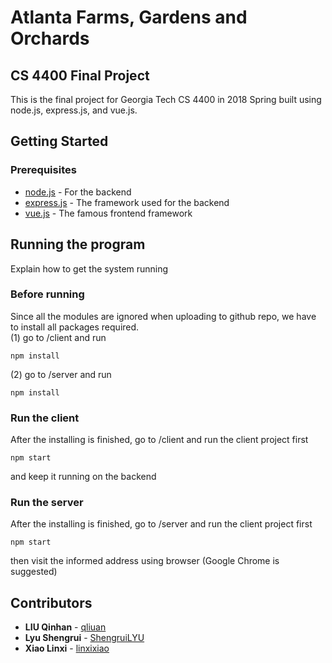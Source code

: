 # Atlanta Farms, Gardens and Orchards
## CS 4400 Final Project

This is the final project for Georgia Tech CS 4400 in 2018 Spring built using node.js, express.js, and vue.js.

## Getting Started

### Prerequisites
* [node.js](https://nodejs.org/en/) - For the backend
* [express.js](http://expressjs.com/) - The framework used for the backend
* [vue.js](https://vuejs.org/) - The famous frontend framework

## Running the program

Explain how to get the system running

### Before running
Since all the modules are ignored when uploading to github repo, we have to install all packages required.  
(1) go to /client and run
```
npm install
```
(2) go to /server and run
```
npm install
```

### Run the client
After the installing is finished, go to /client and run the client project first
```
npm start
```
and keep it running on the backend

### Run the server
After the installing is finished, go to /server and run the client project first
```
npm start
```
then visit the informed address using browser (Google Chrome is suggested)


## Contributors
* **LIU Qinhan** - [qliuan](https://github.com/qliuan)
* **Lyu Shengrui** - [ShengruiLYU](https://github.com/ShengruiLYU)
* **Xiao Linxi** - [linxixiao](https://github.com/linxixiao)
